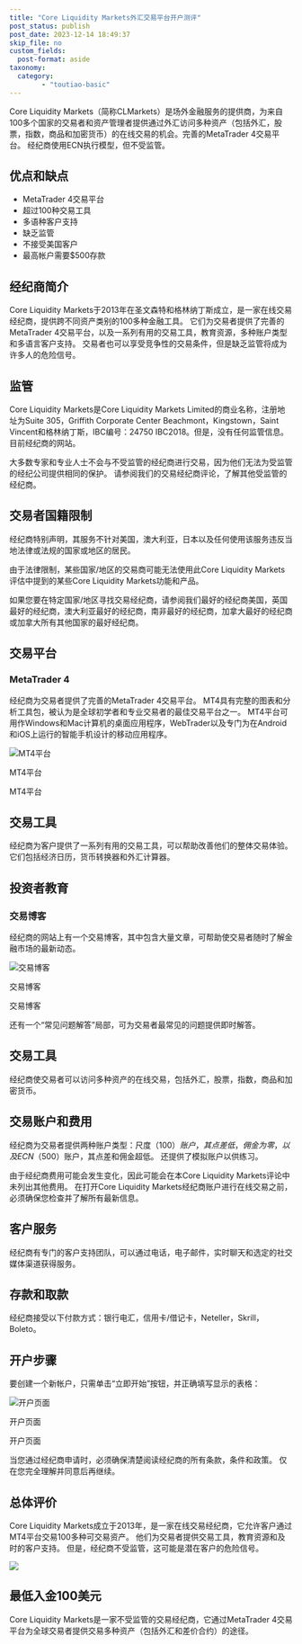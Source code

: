 ```yaml
---
title: "Core Liquidity Markets外汇交易平台开户测评"
post_status: publish
post_date: 2023-12-14 18:49:37
skip_file: no
custom_fields: 
  post-format: aside
taxonomy:
  category:
        - "toutiao-basic"
---
```


Core Liquidity Markets（简称CLMarkets）是场外金融服务的提供商，为来自100多个国家的交易者和资产管理者提供通过外汇访问多种资产（包括外汇，股票，指数，商品和加密货币）的在线交易的机会。完善的MetaTrader 4交易平台。 经纪商使用ECN执行模型，但不受监管。

## 优点和缺点

- MetaTrader 4交易平台
- 超过100种交易工具
- 多语种客户支持
- 缺乏监管
- 不接受美国客户
- 最高帐户需要$500存款

## 经纪商简介

Core Liquidity Markets于2013年在圣文森特和格林纳丁斯成立，是一家在线交易经纪商，提供跨不同资产类别的100多种金融工具。 它们为交易者提供了完善的MetaTrader 4交易平台，以及一系列有用的交易工具，教育资源，多种账户类型和多语言客户支持。 交易者也可以享受竞争性的交易条件，但是缺乏监管将成为许多人的危险信号。

## 监管

Core Liquidity Markets是Core Liquidity Markets Limited的商业名称，注册地址为Suite 305，Griffith Corporate Center Beachmont，Kingstown，Saint Vincent和格林纳丁斯，IBC编号：24750 IBC2018。但是，没有任何监管信息。目前经纪商的网站。

大多数专家和专业人士不会与不受监管的经纪商进行交易，因为他们无法为受监管的经纪公司提供相同的保护。 请参阅我们的交易经纪商评论，了解其他受监管的经纪商。

## 交易者国籍限制

经纪商特别声明，其服务不针对美国，澳大利亚，日本以及任何使用该服务违反当地法律或法规的国家或地区的居民。

由于法律限制，某些国家/地区的交易商可能无法使用此Core Liquidity Markets评估中提到的某些Core Liquidity Markets功能和产品。

如果您要在特定国家/地区寻找交易经纪商，请参阅我们最好的经纪商美国，英国最好的经纪商，澳大利亚最好的经纪商，南非最好的经纪商，加拿大最好的经纪商或加拿大所有其他国家的最好经纪商。

## 交易平台

### **MetaTrader 4**

经纪商为交易者提供了完善的MetaTrader 4交易平台。 MT4具有完整的图表和分析工具包，被认为是全球初学者和专业交易者的最佳交易平台之一。 MT4平台可用作Windows和Mac计算机的桌面应用程序，WebTrader以及专门为在Android和iOS上运行的智能手机设计的移动应用程序。

![MT4平台](https://cdn.fendou.la/funstoutiao/2020/11/Core-Liquidity-Markets-Review-MT4-Platform-1024x418.jpg "MT4平台")

MT4平台

MT4平台

## 交易工具

经纪商为客户提供了一系列有用的交易工具，可以帮助改善他们的整体交易体验。 它们包括经济日历，货币转换器和外汇计算器。

## 投资者教育

### **交易博客**

经纪商的网站上有一个交易博客，其中包含大量文章，可帮助使交易者随时了解金融市场的最新动态。

![交易博客](https://cdn.fendou.la/funstoutiao/2020/11/Core-Liquidity-Markets-Review-Trading-Blog.jpg "交易博客")

交易博客

交易博客

还有一个“常见问题解答”局部，可为交易者最常见的问题提供即时解答。

## 交易工具

经纪商使交易者可以访问多种资产的在线交易，包括外汇，股票，指数，商品和加密货币。

## 交易账户和费用

经纪商为交易者提供两种账户类型：尺度（$100）账户，其点差低，佣金为零，以及ECN（$500）账户，其点差和佣金超低。 还提供了模拟账户以供练习。

由于经纪商费用可能会发生变化，因此可能会在本Core Liquidity Markets评论中未列出其他费用。 在打开Core Liquidity Markets经纪商账户进行在线交易之前，必须确保您检查并了解所有最新信息。

## 客户服务

经纪商有专门的客户支持团队，可以通过电话，电子邮件，实时聊天和选定的社交媒体渠道获得服务。

## 存款和取款

经纪商接受以下付款方式：银行电汇，信用卡/借记卡，Neteller，Skrill，Boleto。

## 开户步骤

要创建一个新帐户，只需单击“立即开始”按钮，并正确填写显示的表格：

![开户页面](https://cdn.fendou.la/funstoutiao/2020/11/Core-Liquidity-Markets-Review-Account-Opening-Page-1-411x1024.jpg "开户页面")

开户页面

开户页面

当您通过经纪商申请时，必须确保清楚阅读经纪商的所有条款，条件和政策。 仅在您完全理解并同意后再继续。

## 总体评价

Core Liquidity Markets成立于2013年，是一家在线交易经纪商，它允许客户通过MT4平台交易100多种可交易资产。 他们为交易者提供交易工具，教育资源和及时的客户支持。 但是，经纪商不受监管，这可能是潜在客户的危险信号。

![](https://cdn.fendou.la/funstoutiao/2020/11/Core-Liquidity-Markets-Logo.png)

## 最低入金100美元

Core Liquidity Markets是一家不受监管的交易经纪商，它通过MetaTrader 4交易平台为全球交易者提供交易多种资产（包括外汇和差价合约）的途径。
